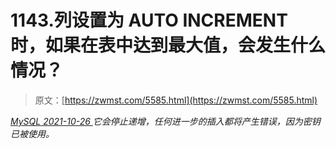 <!--yml
category: 未分类
date: 0001-01-01 00:00:00
--->

# 1143.列设置为 AUTO INCREMENT 时，如果在表中达到最大值，会发生什么情况？

> 原文：[https://zwmst.com/5585.html](https://zwmst.com/5585.html)

   [ *MySQL* ](https://zwmst.com/mysql)*[ <time datetime="2021-10-27T00:50:13+08:00"> 2021-10-26 </time> ](https://zwmst.com/5585.html)  它会停止递增，任何进一步的插入都将产生错误，因为密钥已被使用。*